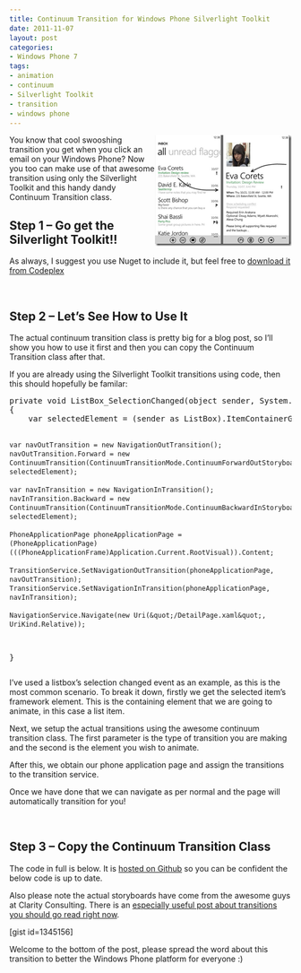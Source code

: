```yaml
---
title: Continuum Transition for Windows Phone Silverlight Toolkit
date: 2011-11-07
layout: post
categories:
- Windows Phone 7
tags:
- animation
- continuum
- Silverlight Toolkit
- transition
- windows phone
---
```


<p><a href="/wp-content/uploads/2011/11/WP7_Email.png"><img style="background-image: none; border-right-width: 0px; padding-left: 0px; padding-right: 0px; display: inline; float: right; border-top-width: 0px; border-bottom-width: 0px; border-left-width: 0px; padding-top: 0px" title="Check out my awesome Paint.NET skills!" border="0" alt="Check out my awesome Paint.NET skills!" align="right" src="/wp-content/uploads/2011/11/WP7_Email_thumb.png" width="244" height="198" /></a>You know that cool swooshing transition you get when you click an email on your Windows Phone? Now you too can make use of that awesome transition using only the Silverlight Toolkit and this handy dandy Continuum Transition class.</p>  <h2>Step 1 – Go get the Silverlight Toolkit!!</h2>  <p>As always, I suggest you use Nuget to include it, but feel free to <a title="Download the Silverlight Toolkit for Windows Phone" href="http://silverlight.codeplex.com/" target="_blank">download it from Codeplex</a></p>  <p>&#160;</p>  <h2>Step 2 – Let’s See How to Use It</h2>  <p>The actual continuum transition class is pretty big for a blog post, so I’ll show you how to use it first and then you can copy the Continuum Transition class after that.</p>  <p>If you are already using the Silverlight Toolkit transitions using code, then this should hopefully be familar:</p>  <pre class="prettyprint">private void ListBox_SelectionChanged(object sender, System.Windows.Controls.SelectionChangedEventArgs e)
{
    var selectedElement = (sender as ListBox).ItemContainerGenerator.ContainerFromIndex(lstSeeding.SelectedIndex) as FrameworkElement;
                    
    var navOutTransition = new NavigationOutTransition();
    navOutTransition.Forward = new ContinuumTransition(ContinuumTransitionMode.ContinuumForwardOutStoryboard, selectedElement);

    var navInTransition = new NavigationInTransition();
    navInTransition.Backward = new ContinuumTransition(ContinuumTransitionMode.ContinuumBackwardInStoryboard, selectedElement);

    PhoneApplicationPage phoneApplicationPage =
    (PhoneApplicationPage)(((PhoneApplicationFrame)Application.Current.RootVisual)).Content;

    TransitionService.SetNavigationOutTransition(phoneApplicationPage, navOutTransition);
    TransitionService.SetNavigationInTransition(phoneApplicationPage, navInTransition);

    NavigationService.Navigate(new Uri(&quot;/DetailPage.xaml&quot;, UriKind.Relative));
}</pre>

<p>I’ve used a listbox’s selection changed event as an example, as this is the most common scenario. To break it down, firstly we get the selected item’s framework element. This is the containing element that we are going to animate, in this case a list item.</p>

<p>Next, we setup the actual transitions using the awesome continuum transition class. The first parameter is the type of transition you are making and the second is the element you wish to animate.</p>

<p>After this, we obtain our phone application page and assign the transitions to the transition service.</p>

<p>Once we have done that we can navigate as per normal and the page will automatically transition for you!</p>

<p>&#160;</p>

<h2>Step 3 – Copy the Continuum Transition Class</h2>

<p>The code in full is below. It is <a title="Continuum Transition on Github" href="https://gist.github.com/1345156" target="_blank">hosted on Github</a> so you can be confident the below code is up to date.</p>

<p>Also please note the actual storyboards have come from the awesome guys at Clarity Consulting. There is an <a title="Clarity Consulting Page Transitions Sample" href="http://blogs.claritycon.com/kevinmarshall/2010/10/13/wp7-page-transitions-sample/" target="_blank">especially useful post about transitions you should go read right now</a>.</p>
[gist id=1345156] 

<p>Welcome to the bottom of the post, please spread the word about this transition to better the Windows Phone platform for everyone :)</p>